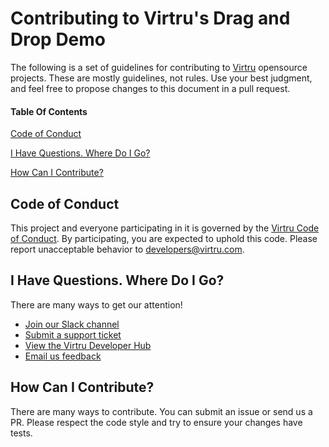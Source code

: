 # Contributing to Virtru's Drag and Drop Demo 

The following is a set of guidelines for contributing to [Virtru](virtru) opensource projects. These are mostly guidelines, not rules. Use your best judgment, and feel free to propose changes to this document in a pull request.

#### Table Of Contents

[Code of Conduct](#code-of-conduct)

[I Have Questions. Where Do I Go?](#i-have-questions-where-should-i-go)

[How Can I Contribute?](#how-can-i-contribute)

## Code of Conduct

This project and everyone participating in it is governed by the [Virtru Code of Conduct](CODE_OF_CONDUCT.md). By participating, you are expected to uphold this code. Please report unacceptable behavior to [developers@virtru.com](email-developers).

## I Have Questions. Where Do I Go?

There are many ways to get our attention!

* [Join our Slack channel](slack)
* [Submit a support ticket](support-ticket)
* [View the Virtru Developer Hub](developer-hub)
* [Email us feedback](email-developers)

## How Can I Contribute?

There are many ways to contribute. You can submit an issue or send us a PR. 
Please respect the code style and try to ensure your changes have tests.

<!-- FOOTNOTES -->
[developer-hub]: https://developer.virtru.com/
[slack]: https://docs.google.com/forms/d/e/1FAIpQLSfCx5tSl9hGQSZ-H-ZIzNw6uWIPN3_HSpMtYssKQ9jytj9yQQ/viewform
[support-ticket]: https://support.virtru.com/hc/en-us/requests/new?ticket_form_id=360001419954
[virtru]: https://www.virtru.com/
[email-developers]: mailto:developers@virtru.com

